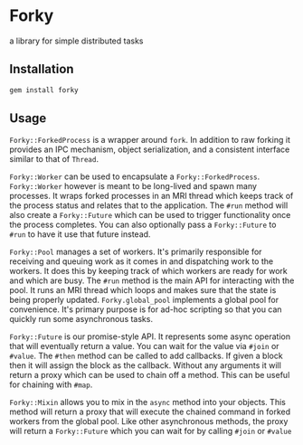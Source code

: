 # Forky

a library for simple distributed tasks

## Installation

```rb
gem install forky
```

## Usage

`Forky::ForkedProcess` is a wrapper around `fork`. In addition to raw forking it provides
an IPC mechanism, object serialization, and a consistent interface similar to that of `Thread`.

`Forky::Worker` can be used to encapsulate a `Forky::ForkedProcess`.
`Forky::Worker` however is meant to be long-lived and spawn many processes.
It wraps forked processes in an MRI thread which keeps track of the process status
and relates that to the application. The `#run` method will also create a `Forky::Future`
which can be used to trigger functionality once the process completes.
You can also optionally pass a `Forky::Future` to `#run` to have it use that future instead.

`Forky::Pool` manages a set of workers. It's primarily responsible for receiving and queuing
work as it comes in and dispatching work to the workers. It does this by keeping track of which
workers are ready for work and which are busy. The `#run` method is the main API for interacting
with the pool. It runs an MRI thread which loops and makes sure
that the state is being properly updated. `Forky.global_pool` implements a global pool for convenience.
It's primary purpose is for ad-hoc scripting so that you can quickly run some asynchronous tasks.

`Forky::Future` is our promise-style API. It represents some async operation that will
eventually return a value. You can wait for the value via `#join` or `#value`.
The `#then` method can be called to add callbacks.
If given a block then it will assign the block as the callback.
Without any arguments it will return a proxy which can be used to chain off a method.
This can be useful for chaining with `#map`.

`Forky::Mixin` allows you to mix in the `async` method into your objects.
This method will return a proxy that will execute the chained command in forked
workers from the global pool.
Like other asynchronous methods, the proxy will return a `Forky::Future` which
you can wait for by calling `#join` or `#value`
